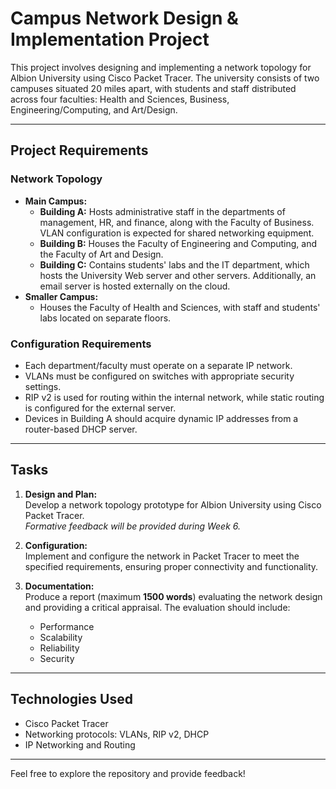 # Campus Network Design & Implementation Project

This project involves designing and implementing a network topology for Albion University using Cisco Packet Tracer. The university consists of two campuses situated 20 miles apart, with students and staff distributed across four faculties: Health and Sciences, Business, Engineering/Computing, and Art/Design.

---

## Project Requirements

### Network Topology
- **Main Campus:**
  - **Building A:** Hosts administrative staff in the departments of management, HR, and finance, along with the Faculty of Business. VLAN configuration is expected for shared networking equipment.
  - **Building B:** Houses the Faculty of Engineering and Computing, and the Faculty of Art and Design.
  - **Building C:** Contains students' labs and the IT department, which hosts the University Web server and other servers. Additionally, an email server is hosted externally on the cloud.
- **Smaller Campus:**
  - Houses the Faculty of Health and Sciences, with staff and students' labs located on separate floors.

### Configuration Requirements
- Each department/faculty must operate on a separate IP network.
- VLANs must be configured on switches with appropriate security settings.
- RIP v2 is used for routing within the internal network, while static routing is configured for the external server.
- Devices in Building A should acquire dynamic IP addresses from a router-based DHCP server.

---

## Tasks

1. **Design and Plan:**  
   Develop a network topology prototype for Albion University using Cisco Packet Tracer.  
   *Formative feedback will be provided during Week 6.*

2. **Configuration:**  
   Implement and configure the network in Packet Tracer to meet the specified requirements, ensuring proper connectivity and functionality.

3. **Documentation:**  
   Produce a report (maximum **1500 words**) evaluating the network design and providing a critical appraisal. The evaluation should include:
   - Performance
   - Scalability
   - Reliability
   - Security

---

## Technologies Used
- Cisco Packet Tracer
- Networking protocols: VLANs, RIP v2, DHCP
- IP Networking and Routing

---

Feel free to explore the repository and provide feedback!
